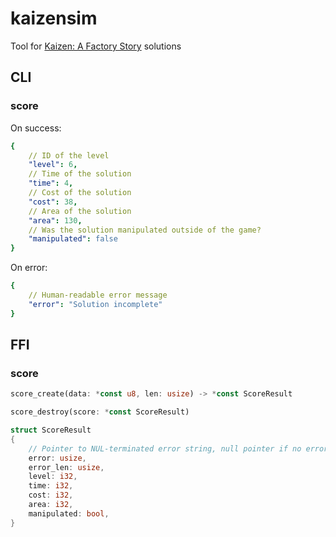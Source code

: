 # kaizensim

Tool for [Kaizen: A Factory Story](https://coincidence.games/kaizen/) solutions

## CLI

### score

On success:

```yaml
{
    // ID of the level
    "level": 6, 
    // Time of the solution
    "time": 4, 
    // Cost of the solution
    "cost": 38,
    // Area of the solution
    "area": 130,
    // Was the solution manipulated outside of the game?
    "manipulated": false
}
```

On error:

```yaml
{
    // Human-readable error message
    "error": "Solution incomplete"
}
```

## FFI

### score

```rust
score_create(data: *const u8, len: usize) -> *const ScoreResult

score_destroy(score: *const ScoreResult)

struct ScoreResult
{
    // Pointer to NUL-terminated error string, null pointer if no error
    error: usize,
    error_len: usize,
    level: i32,
    time: i32,
    cost: i32,
    area: i32,
    manipulated: bool,
}
```
